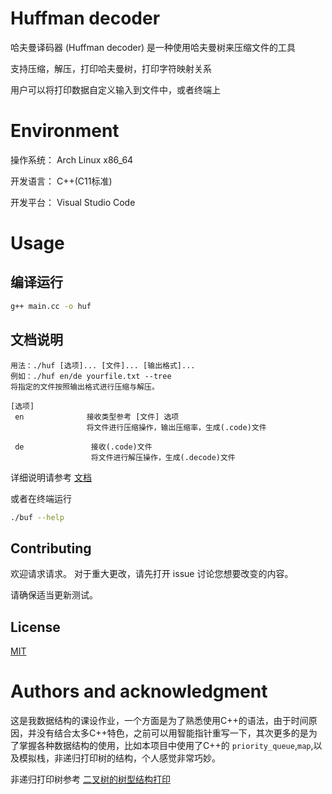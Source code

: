 # Huffman decoder

哈夫曼译码器 (Huffman decoder) 是一种使用哈夫曼树来压缩文件的工具

支持压缩，解压，打印哈夫曼树，打印字符映射关系

用户可以将打印数据自定义输入到文件中，或者终端上

# Environment

操作系统： Arch Linux x86_64

开发语言： C++(C11标准)

开发平台： Visual Studio Code

# Usage

## 编译运行
```sh
g++ main.cc -o huf
```

## 文档说明

```
用法：./huf [选项]... [文件]... [输出格式]...
例如：./huf en/de yourfile.txt --tree 
将指定的文件按照输出格式进行压缩与解压。

[选项]
 en              接收类型参考 [文件] 选项
                 将文件进行压缩操作，输出压缩率，生成(.code)文件

 de               接收(.code)文件
                  将文件进行解压操作，生成(.decode)文件

```

详细说明请参考 [文档](./include/manual.txt)

或者在终端运行
```sh
./buf --help
```

## Contributing

欢迎请求请求。 对于重大更改，请先打开 issue
讨论您想要改变的内容。

请确保适当更新测试。

## License

[MIT](https://choosealicense.com/licenses/mit/)

# Authors and acknowledgment

这是我数据结构的课设作业，一个方面是为了熟悉使用C++的语法，由于时间原因，并没有结合太多C++特色，之前可以用智能指针重写一下，其次更多的是为了掌握各种数据结构的使用，比如本项目中使用了C++的 `priority_queue`,`map`,以及模拟栈，非递归打印树的结构，个人感觉非常巧妙。

非递归打印树参考 [二叉树的树型结构打印](https://www.cnblogs.com/evenleee/p/11901818.html)

